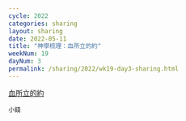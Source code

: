 ```yaml
---
cycle: 2022
categories: sharing
layout: sharing
date: 2022-05-11
title: "神學梳理：血所立的約"
weekNum: 19
dayNum: 3
permalink: /sharing/2022/wk19-day3-sharing.html
---
```


[血所立的約](https://eccseattle.github.io/media/sharing/2022/wk019/2022-05-11-bin.m4a)

`小錢`
